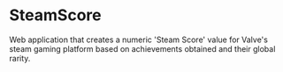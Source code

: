 # SteamScore
Web application that creates a numeric 'Steam Score' value for Valve's steam gaming platform based on achievements obtained and their global rarity.

